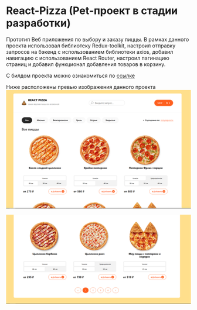 # React-Pizza (Pet-проект в стадии разработки)

Прототип Веб приложения по выбору и заказу пиццы.
В рамках данного проекта использовал библиотеку Redux-toolkit,
настроил отправку запросов на бэкенд с использованием библиотеки axios, добавил
навигацию с использованием React Router, настроил пагинацию страниц и добавил
функционал добавления товаров в корзину.

C билдом проекта можно ознакомиться по [ссылке](https://react-pizza-bp9df2b9u-spllit.vercel.app/?sortBy=rating&category=%D0%92%D1%81%D0%B5&currentPageIndex=1)

Ниже расположены превью изображения данного проекта
![React Pizza preview top](https://github.com/Spllit/React-pizza/blob/main/preview_images/React-pizza%20preview%20top.png)

![React Pizza preview bottom](https://github.com/Spllit/React-pizza/blob/main/preview_images/React-pizza%20preview%20bottom.png)
